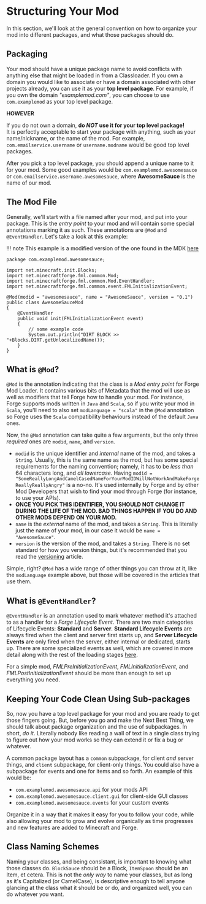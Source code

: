 Structuring Your Mod
====================

In this section, we'll look at the general convention on how to organize your mod into different packages, and what those packages should do.

Packaging
---------

Your mod should have a unique package name to avoid conflicts with anything else that might be loaded in from a Classloader. If you own a domain you would like to associate or have a domain associated with other projects already, you can use it as your **top level package**. For example, if you own the domain *"examplemod.com"*, you can choose to use `com.examplemod` as your top level package.

**HOWEVER**

If you do not own a domain, **do *NOT* use it for your top level package!**  
It is perfectly acceptable to start your package with anything, such as your name/nickname, or the name of the mod. For example, `com.emailservice.username` or `username.modname` would be good top level packages.

After you pick a top level package, you should append a unique name to it for your mod. Some good examples would be `com.examplemod.awesomesauce` or `com.emailservice.username.awesomesauce`, where **AwesomeSauce** is the name of our mod.

The Mod File
------------

Generally, we'll start with a file named after your mod, and put into your package. This is the *entry point* to your mod and will contain some special annotations marking it as such. These annotations are `@Mod`  and `@EventHandler`. Let's take a look at this example:

!!! note
This example is a modified version of the one found in the MDK [here](https://github.com/MinecraftForge/MinecraftForge/blob/1.10.x/mdk/src/main/java/com/example/examplemod/ExampleMod.java)

    package com.examplemod.awesomesauce;
        
    import net.minecraft.init.Blocks;
    import net.minecraftforge.fml.common.Mod;
    import net.minecraftforge.fml.common.Mod.EventHandler;
    import net.minecraftforge.fml.common.event.FMLInitializationEvent;
        
    @Mod(modid = "awesomesauce", name = "AwesomeSauce", version = "0.1")
    public class AwesomeSauceMod
    {
        @EventHandler
        public void init(FMLInitializationEvent event)
        {
            // some example code
            System.out.println("DIRT BLOCK >> "+Blocks.DIRT.getUnlocalizedName());
        }
    }

What is `@Mod`?
-------------

`@Mod` is the annotation indicating that the class is a *Mod entry point* for Forge Mod Loader. It contains various bits of Metadata that the mod will use as well as modifiers that tell Forge how to handle your mod. For instance, Forge supports mods written in `Java` and `Scala`, so if you write your mod in `Scala`, you'll need to also set `modLanguage = "scala"` in the `@Mod` annotation so Forge uses the `Scala` compatibility behaviours instead of the default `Java` ones.

Now, the `@Mod` annotation can take quite a few arguments, but the only three *required* ones are `modid`, `name`, and `version`.
* `modid` is the unique identifier and *internal* name of the mod, and takes a `String`. Usually, this is the same name as the mod, but has some special requirements for the naming convention; namely, it has to be *less than* 64 characters long, and *all lowercase*. Having `modid = "SomeReallyLongAndCamelCasedNameForYourModIDWillNotWorkAndMakeForgeReallyReallyAngry"` is a no-no. It's used internally by Forge and by other Mod Developers that wish to find your mod through Forge (for instance, to use your APIs).
 * **ONCE YOU PICK THIS IDENTIFIER, YOU SHOULD NOT CHANGE IT DURING THE LIFE OF THE MOD. BAD THINGS HAPPEN IF YOU DO AND OTHER MODS DEPEND ON YOUR MOD.**
* `name` is the *external* name of the mod, and takes a `String`. This is literally just the name of your mod, in our case it would be `name = "AwesomeSauce"`.
* `version` is the version of the mod, and takes a `String`. There is no set standard for how you version things, but it's recommended that you read the [versioning](https://mcforge.readthedocs.io/en/latest/conventions/versioning/) article.

Simple, right? `@Mod` has a wide range of other things you can throw at it, like the `modLanguage` example above, but those will be covered in the articles that use them.

What is `@EventHandler`?
-----------------------
`@EventHandler` is an annotation used to mark whatever method it's attached to as a handler for a *Forge Lifecycle Event*. There are two main categories of Lifecycle Events: **Standard** and **Server**. **Standard Lifecycle Events** are always fired when the client and server first starts up, and **Server Lifecycle Events** are only fired when the server, either internal or dedicated, starts up. There are some specialized events as well, which are covered in more detail along with the rest of the loading stages [here](https://mcforge.readthedocs.io/en/latest/conventions/loadstages/).

For a simple mod, *FMLPreInitializationEvent*, *FMLInitializationEvent*, and *FMLPostInitializationEvent* should be more than enough to set up everything you need.

Keeping Your Code Clean Using Sub-packages
------------------------------------------

So, now you have a top level package for your mod and you are ready to get those fingers going. But, before you go and make the Next Best Thing, we should talk about package organization and the use of subpackages. In short, *do it*. Literally nobody like reading a wall of text in a single class trying to figure out how your mod works so they can extend it or fix a bug or whatever.

A common package layout has a `common` subpackage, for client *and* server things, and `client` subpackage, for client-only things. You could also have a subpackage for events and one for items and so forth. An example of this would be:

* `com.examplemod.awesomesauce.api` for your mods API
* `com.examplemod.awesomesauce.client.gui` for client-side GUI classes
* `com.examplemod.awesomesauce.events` for your custom events

Organize it in a way that it makes it easy for you to follow your code, while also allowing your mod to grow and evolve organically as time progresses and new features are added to Minecraft and Forge.

Class Naming Schemes
--------------------

Naming your classes, and being consistant, is important to knowing what those classes do. `BlockSauce` should be a Block, `ItemSpoon` should be an Item, et cetera. This is not the *only way* to name your classes, but as long as it's Capitalized (or CamelCase), is descriptive enough to tell anyone glancing at the class what it should be or do, and organized well, you can do whatever you want.
